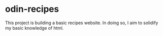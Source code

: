 # odin-recipes

This project is building a basic recipes website.
In doing so, I aim to solidify my basic knowledge of html.